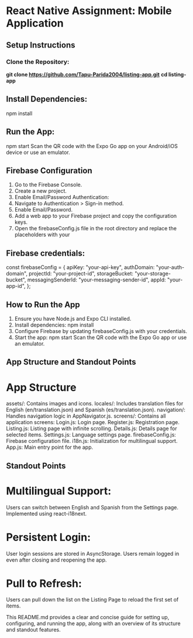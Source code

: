 # React Native Assignment: Mobile Application

## Setup Instructions

### Clone the Repository:

**git clone https://github.com/Tapu-Parida2004/listing-app.git**
**cd listing-app**

## Install Dependencies:

npm install

## Run the App:

npm start
Scan the QR code with the Expo Go app on your Android/iOS device or use an emulator.

## Firebase Configuration

1. Go to the Firebase Console.
2. Create a new project.
3. Enable Email/Password Authentication:
4. Navigate to Authentication > Sign-in method.
5. Enable Email/Password.
6. Add a web app to your Firebase project and copy the configuration keys.
7. Open the firebaseConfig.js file in the root directory and replace the placeholders with your

## Firebase credentials:

const firebaseConfig = {
apiKey: "your-api-key",
authDomain: "your-auth-domain",
projectId: "your-project-id",
storageBucket: "your-storage-bucket",
messagingSenderId: "your-messaging-sender-id",
appId: "your-app-id",
};

## How to Run the App
1. Ensure you have Node.js and Expo CLI installed.
2. Install dependencies:
   npm install
3. Configure Firebase by updating firebaseConfig.js with your credentials.
4. Start the app:
   npm start
   Scan the QR code with the Expo Go app or use an emulator.
## App Structure and Standout Points
# App Structure
assets/: Contains images and icons.
locales/: Includes translation files for English (en/translation.json) and Spanish (es/translation.json).
navigation/: Handles navigation logic in AppNavigator.js.
screens/: Contains all application screens:
Login.js: Login page.
Register.js: Registration page.
Listing.js: Listing page with infinite scrolling.
Details.js: Details page for selected items.
Settings.js: Language settings page.
firebaseConfig.js: Firebase configuration file.
i18n.js: Initialization for multilingual support.
App.js: Main entry point for the app.

## Standout Points
# Multilingual Support:

Users can switch between English and Spanish from the Settings page.
Implemented using react-i18next.

# Persistent Login:

User login sessions are stored in AsyncStorage.
Users remain logged in even after closing and reopening the app.

# Pull to Refresh:

Users can pull down the list on the Listing Page to reload the first set of items.

This README.md provides a clear and concise guide for setting up, configuring, and running the app, along with an overview of its structure and standout features.



